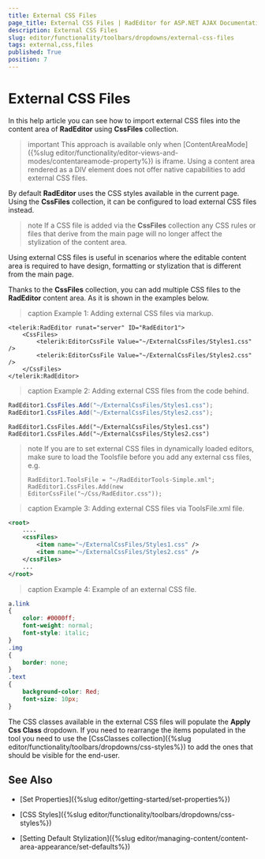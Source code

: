 ```yaml
---
title: External CSS Files
page_title: External CSS Files | RadEditor for ASP.NET AJAX Documentation
description: External CSS Files
slug: editor/functionality/toolbars/dropdowns/external-css-files
tags: external,css,files
published: True
position: 7
---
```


# External CSS Files

In this help article you can see how to import external CSS files into the content area of **RadEditor** using **CssFiles** collection.

>important This approach is available only when [ContentAreaMode]({%slug editor/functionality/editor-views-and-modes/contentareamode-property%}) is iframe. Using a content area rendered as a DIV element does not offer native capabilities to add external CSS files.

By default **RadEditor** uses the CSS styles available in the current page. Using the **CssFiles** collection, it can be configured to load external CSS files instead.

>note If a CSS file is added via the **CssFiles** collection any CSS rules or files that derive from the main page will no longer affect the stylization of the content area.

Using external CSS files is useful in scenarios where the editable content area is required to have design, formatting or stylization that is different from the main page.

Thanks to the **CssFiles** collection, you can add multiple CSS files to the **RadEditor** content area. As it is shown in the examples below. 


>caption Example 1: Adding external CSS files via markup.

````ASP.NET
<telerik:RadEditor runat="server" ID="RadEditor1">
	<CssFiles>
		<telerik:EditorCssFile Value="~/ExternalCssFiles/Styles1.css" />
		<telerik:EditorCssFile Value="~/ExternalCssFiles/Styles2.css" />
	</CssFiles>
</telerik:RadEditor>
````

>caption Example 2: Adding external CSS files from the code behind.
>

````C#
RadEditor1.CssFiles.Add("~/ExternalCssFiles/Styles1.css");
RadEditor1.CssFiles.Add("~/ExternalCssFiles/Styles2.css");
````
````VB
RadEditor1.CssFiles.Add("~/ExternalCssFiles/Styles1.css")
RadEditor1.CssFiles.Add("~/ExternalCssFiles/Styles2.css")
````

>note If you are to set external CSS files in dynamically loaded editors, make sure to load the Toolsfile before you add any external css files, e.g.
>
>	`RadEditor1.ToolsFile = "~/RadEditorTools-Simple.xml";`
>	`RadEditor1.CssFiles.Add(new EditorCssFile("~/Css/RadEditor.css"));`

>caption Example 3: Adding external CSS files via ToolsFile.xml file.

````XML
<root>
	....
	<cssFiles>    
		<item name="~/ExternalCssFiles/Styles1.css" />    
		<item name="~/ExternalCssFiles/Styles2.css" /> 
	</cssFiles>
	...
</root>
````

>caption Example 4: Example of an external CSS file.

````CSS
a.link
{
	color: #0000ff;
	font-weight: normal;
	font-style: italic;
}
.img
{
	border: none;
}
.text
{
	background-color: Red;
	font-size: 10px;
}
````

The CSS classes available in the external CSS files will populate the **Apply Css Class** dropdown. If you need to rearrange the items populated in the tool you need to use the [CssClasses collection]({%slug editor/functionality/toolbars/dropdowns/css-styles%}) to add the ones that should be visible for the end-user.


## See Also

* [Set Properties]({%slug editor/getting-started/set-properties%})

* [CSS Styles]({%slug editor/functionality/toolbars/dropdowns/css-styles%})

* [Setting Default Stylization]({%slug editor/managing-content/content-area-appearance/set-defaults%})